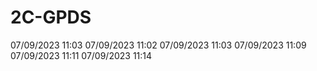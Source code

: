 # 2C-GPDS
07/09/2023   11:03
07/09/2023   11:02
07/09/2023   11:03
07/09/2023   11:09
07/09/2023   11:11
07/09/2023   11:14